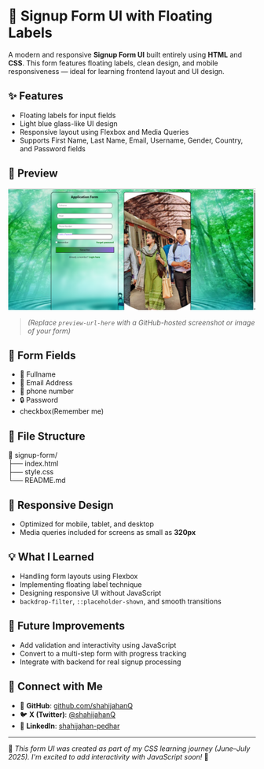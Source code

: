 # 📝 Signup Form UI with Floating Labels

A modern and responsive **Signup Form UI** built entirely using **HTML** and **CSS**. This form features floating labels, clean design, and mobile responsiveness — ideal for learning frontend layout and UI design.

## ✨ Features

- Floating labels for input fields
- Light blue glass-like UI design
- Responsive layout using Flexbox and Media Queries
- Supports First Name, Last Name, Email, Username, Gender, Country, and Password fields

## 📸 Preview

![Signup Form Preview](screenshot.png)

> *(Replace `preview-url-here` with a GitHub-hosted screenshot or image of your form)*

## 🧾 Form Fields

- 👤 Fullname
- 📧 Email Address
- 🧑 phone number
- 🔒 Password
- checkbox(Remember me)

## 📁 File Structure

📁 signup-form/<br>
├── index.html<br>
├── style.css<br>
└── README.md<br>


## 📱 Responsive Design

- Optimized for mobile, tablet, and desktop
- Media queries included for screens as small as **320px**

## 💡 What I Learned

- Handling form layouts using Flexbox
- Implementing floating label technique
- Designing responsive UI without JavaScript
- `backdrop-filter`, `::placeholder-shown`, and smooth transitions

## 🧠 Future Improvements

- Add validation and interactivity using JavaScript
- Convert to a multi-step form with progress tracking
- Integrate with backend for real signup processing

## 🔗 Connect with Me

- 🔗 **GitHub**: [github.com/shahijahanQ](https://github.com/shahijahanQ)
- 🐦 **X (Twitter)**: [@shahijahanQ](https://x.com/shahijahanQ)
- 💼 **LinkedIn**: [shahijahan-pedhar](https://linkedin.com/in/shahijahan-pedhar)

---

📌 *This form UI was created as part of my CSS learning journey (June–July 2025). I'm excited to add interactivity with JavaScript soon!* 🚀
